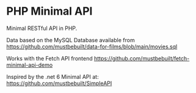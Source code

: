 # PHP Minimal API

Minimal RESTful API in PHP.

Data based on the MySQL Database available from https://github.com/mustbebuilt/data-for-films/blob/main/movies.sql 

Works with the Fetch API frontend https://github.com/mustbebuilt/fetch-minimal-api-demo

Inspired by the .net 6 Minimal API at:
https://github.com/mustbebuilt/SimpleAPI
